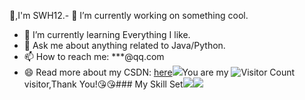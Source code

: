 👋,I'm SWH12.- 🔭 I’m currently working on something cool.
- 🌱 I’m currently learning Everything I like.
- 💬 Ask me about anything related to Java/Python.
- 📫 How to reach me: ***@qq.com
- 😄 Read more about my CSDN: [here](https://blog.csdn.net/qq_35542970)![](https://github-readme-stats.vercel.app/api?username=wisdom-zhe&show_icons=true&theme=transparent)You are my ![Visitor Count](https://profile-counter.glitch.me/wisdom-zhe/count.svg) visitor,Thank You!:kissing_heart::kissing_heart:### My Skill Set![](https://img.shields.io/badge/Java-ED8B00?style=for-the-badge&logo=openjdk&logoColor=white)![](https://img.shields.io/badge/Python-3776AB?style=for-the-badge&logo=python&logoColor=white)
